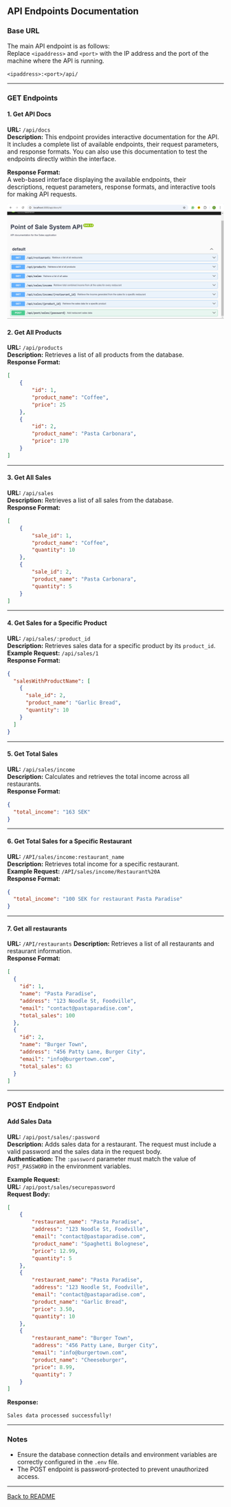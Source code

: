 ## API Endpoints Documentation

### Base URL
The main API endpoint is as follows:  
Replace `<ipaddress>` and `<port>` with the IP address and the port of the machine where the API is running.

```
<ipaddress>:<port>/api/
```

---

### **GET Endpoints**

#### 1. **Get API Docs**  
**URL:** `/api/docs`  
**Description:** This endpoint provides interactive documentation for the API. It includes a complete list of available endpoints, their request parameters, and response formats. You can also use this documentation to test the endpoints directly within the interface.  

**Response Format:**  
A web-based interface displaying the available endpoints, their descriptions, request parameters, response formats, and interactive tools for making API requests. 

![/api/docs](images/ApiDocs.png)

#### 2. **Get All Products**
**URL:** `/api/products`  
**Description:** Retrieves a list of all products from the database.  
**Response Format:**  
```json
[
    {
        "id": 1,
        "product_name": "Coffee",
        "price": 25
    },
    {
        "id": 2,
        "product_name": "Pasta Carbonara",
        "price": 170
    }
]
```

---

#### 3. **Get All Sales**
**URL:** `/api/sales`  
**Description:** Retrieves a list of all sales from the database.  
**Response Format:**  
```json
[
    {
        "sale_id": 1,
        "product_name": "Coffee",
        "quantity": 10
    },
    {
        "sale_id": 2,
        "product_name": "Pasta Carbonara",
        "quantity": 5
    }
]
```

---

#### 4. **Get Sales for a Specific Product**
**URL:** `/api/sales/:product_id`  
**Description:** Retrieves sales data for a specific product by its `product_id`.  
**Example Request:** `/api/sales/1`  
**Response Format:**  
```json
{
  "salesWithProductName": [
    {
      "sale_id": 2,
      "product_name": "Garlic Bread",
      "quantity": 10
    }
  ]
}
```

---

#### 5. **Get Total Sales**
**URL:** `/api/sales/income`  
**Description:** Calculates and retrieves the total income across all restaurants.  
**Response Format:**  
```json
{
  "total_income": "163 SEK"
}
```

---

#### 6. **Get Total Sales for a Specific Restaurant**
**URL:** `/API/sales/income:restaurant_name`  
**Description:** Retrieves total income for a specific restaurant.  
**Example Request:** `/API/sales/income/Restaurant%20A`  
**Response Format:**  
```json
{
  "total_income": "100 SEK for restaurant Pasta Paradise"
}
```

---

#### 7. **Get all restaurants**
**URL:** `/API/restaurants`
**Description:** Retrieves a list of all restaurants and restaurant information.  
**Response Format:**
```json
[
  {
    "id": 1,
    "name": "Pasta Paradise",
    "address": "123 Noodle St, Foodville",
    "email": "contact@pastaparadise.com",
    "total_sales": 100
  },
  {
    "id": 2,
    "name": "Burger Town",
    "address": "456 Patty Lane, Burger City",
    "email": "info@burgertown.com",
    "total_sales": 63
  }
]
```

---

### **POST Endpoint**

#### **Add Sales Data**
**URL:** `/api/post/sales/:password`  
**Description:** Adds sales data for a restaurant. The request must include a valid password and the sales data in the request body.  
**Authentication:** The `:password` parameter must match the value of `POST_PASSWORD` in the environment variables.  

**Example Request:**  
**URL:** `/api/post/sales/securepassword`  
**Request Body:**  
```json
[
    {
        "restaurant_name": "Pasta Paradise",
        "address": "123 Noodle St, Foodville",
        "email": "contact@pastaparadise.com",
        "product_name": "Spaghetti Bolognese",
        "price": 12.99,
        "quantity": 5
    },
    {
        "restaurant_name": "Pasta Paradise",
        "address": "123 Noodle St, Foodville",
        "email": "contact@pastaparadise.com",
        "product_name": "Garlic Bread",
        "price": 3.50,
        "quantity": 10
    },
    {
        "restaurant_name": "Burger Town",
        "address": "456 Patty Lane, Burger City",
        "email": "info@burgertown.com",
        "product_name": "Cheeseburger",
        "price": 8.99,
        "quantity": 7
    }
]
```

**Response:**  
  ```
  Sales data processed successfully!
  ```

---

### **Notes**
- Ensure the database connection details and environment variables are correctly configured in the `.env` file.  
- The POST endpoint is password-protected to prevent unauthorized access. 

---

[Back to README](../README.md)
